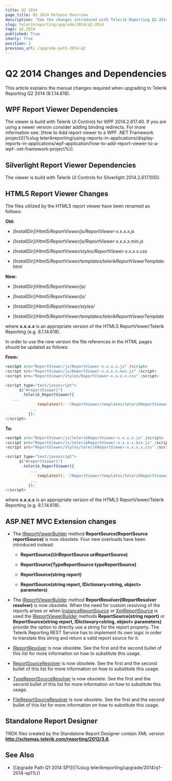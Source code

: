 ```yaml
---
title: Q2 2014
page_title: Q2 2014 Release Overview 
description: "See the changes introduced with Telerik Reporting Q2 2014 that should be considered before upgrading, and the 3rd party products & packages this version depends on."
slug: telerikreporting/upgrade/2014/q2-2014
tags: q2,2014
published: True
shonly: True
position: 2
previous_url: /upgrade-path-2014-q2
---
```


# Q2 2014 Changes and Dependencies

This article explains the manual changes required when upgrading to Telerik Reporting Q2 2014 (8.1.14.618).

## WPF Report Viewer Dependencies

The viewer is build with Telerik UI Controls for WPF 2014.2.617.40. If you are using a newer version consider adding binding redirects. For more information see: [How to Add report viewer to a WPF .NET Framework project]({%slug telerikreporting/using-reports-in-applications/display-reports-in-applications/wpf-application/how-to-add-report-viewer-to-a-wpf-.net-framework-project%}).

## Silverlight Report Viewer Dependencies

The viewer is build with Telerik UI Controls for Silverlight 2014.2.617.1050. 

## HTML5 Report Viewer Changes

The files utilized by the HTML5 report viewer have been renamed as follows:

__Old:__ 

* *[InstallDir]/Html5/ReportViewer/js/ReportViewer-x.x.x.x.js* 

* *[InstallDir]/Html5/ReportViewer/js/ReportViewer-x.x.x.x.min.js* 

* *[InstallDir]/Html5/ReportViewer/styles/ReportViewer-x.x.x.x.css* 

* *[InstallDir]/Html5/ReportViewer/templates/telerikReportViewerTemplate.html* 

__New:__ 

* *[InstallDir]/Html5/ReportViewer/js/* 

* *[InstallDir]/Html5/ReportViewer/js/* 

* *[InstallDir]/Html5/ReportViewer/styles/* 

* *[InstallDir]/Html5/ReportViewer/templates/telerikReportViewerTemplate* 

where __x.x.x.x__ is an appropriate version of the HTML5 ReportViewer/Telerik Reporting (e.g. 8.1.14.618). 

In order to use the new version the file references in the HTML pages should be updated as follows:

__From:__ 
    
````html
<script src="ReportViewer/js/ReportViewer-x.x.x.x.js" /script>
<script src="ReportViewer/js/ReportViewer-x.x.x.x.min.js" /script>
<script src="ReportViewer/styles/ReportViewer-x.x.x.x.css" /script>
````
````js
<script type="text/javascript">
      $("#reportViewer1")
       .telerik_ReportViewer({
   ...
              templateUrl: '/ReportViewer/templates/telerikReportViewerTemplate.html',
           ...
          });
</script>
````

__To:__ 
    
````html
<script src="ReportViewer/js/telerikReportViewer-x.x.x.x.js" /script>
<script src="ReportViewer/js/telerikReportViewer-x.x.x.x.min.js" /script>
<script src="ReportViewer/styles/telerikReportViewer-x.x.x.x.css" /script>
````
````js
<script type="text/javascript">
      $("#reportViewer1")
       .telerik_ReportViewer({
           ...
              templateUrl: '/ReportViewer/templates/telerikReportViewerTemplate-x.x.x.x.html',
           ...
          });
</script>
````

where __x.x.x.x__ is an appropriate version of the HTML5 ReportViewer/Telerik Reporting (e.g. 8.1.14.618). 

## ASP.NET MVC Extension changes

* The [IReportViewerBuilder](/reporting/api/Telerik.ReportViewer.Mvc.IReportViewerBuilder) method __ReportSource(ReportSource reportSource)__ is now obsolete. Four new overloads have been introduced instead: 

   + __ReportSource(UriReportSource uriReportSource)__ 

   + __ReportSource(TypeReportSource typeReportSource)__ 

   + __ReportSource(string report)__ 

   + __ReportSource(string report, IDictionary\<string, object\> parameters)__ 

* The [IReportViewerBuilder](/reporting/api/Telerik.ReportViewer.Mvc.IReportViewerBuilder) method __ReportResolver(IReportResolver resolver)__ is now obsolete. When the need for custom resolving of the reports arises or when [InstanceReportSource](/reporting/api/Telerik.Reporting.InstanceReportSource) or [XmlReportSource](/reporting/api/Telerik.Reporting.XmlReportSource) is used the [IReportViewerBuilder](/reporting/api/Telerik.ReportViewer.Mvc.IReportViewerBuilder) methods __ReportSource(string report)__ or __ReportSource(string report, IDictionary\<string, object\> parameters)__ provide the option to directly use a string for the report property. The Telerik Reporting REST Service has to implement its own logic in order to translate this string and return a valid report source for it. 

* [IReportResolver](/reporting/api/Telerik.ReportViewer.Mvc.IReportResolver) is now obsolete. See the first and the second bullet of this list for more information on how to substitute this usage. 

* [ReportSourceResolver](/reporting/api/Telerik.ReportViewer.Mvc.ReportSourceResolver) is now obsolete. See the first and the second bullet of this list for more information on how to substitute this usage. 

* [TypeReportSourceResolver](/reporting/api/Telerik.ReportViewer.Mvc.TypeReportSourceResolver) is now obsolete. See the first and the second bullet of this list for more information on how to substitute this usage. 

* [FileReportSourceResolver](/reporting/api/Telerik.ReportViewer.Mvc.FileReportSourceResolver) is now obsolete. See the first and the second bullet of this list for more information on how to substitute this usage. 

## Standalone Report Designer

TRDX files created by the Standalone Report Designer contain XML version __http://schemas.telerik.com/reporting/2012/3.6__. 

## See Also

* [Upgrade Path Q1 2014 SP1]({%slug telerikreporting/upgrade/2014/q1-2014-sp1%})
